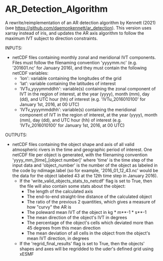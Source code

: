 # AR_Detection_Algorithm
A rewrite/reimplementation of an AR detection algorithm by Kennett (2021) (see https://github.com/daemonkennett/ar_detection). This version uses xarray instead of iris, and updates the AR axis algorithm to follow the maximum IVT subject to direction constraints. 


INPUTS:
- netCDF files containing monthly zonal and meridional IVT components. Files must follow the filenaming convention 'yyyymm.nc' (e.g. '201601.nc' for January 2016), and they must contain the following netCDF variables:
    - 'lon': variable containing the longitudes of the grid
    - 'lat': variable containing the latitudes of interest
    - 'IVTu_yyyymmddhh': variable(s) containing the zonal component of IVT in the region of interest, at the year (yyyy), month (mm), day (dd), and UTC hour (hh) of interest (e.g. 'IVTu_2016010100' for January 1st, 2016, at 00 UTC)
    - 'IVTv_yyyymmddhh': variable(s) containing the meridional component of IVT in the region of interest, at the year (yyyy), month (mm), day (dd), and UTC hour (hh) of interest (e.g. 'IVTv_2016010100' for January 1st, 2016, at 00 UTC)

 OUTPUTS:
 - netCDF files containing the object shape and axis of all valid atmospheric rivers in the time and geographic period of interest. One netCDF file per object is generated, with the filenaming convention 'yyyy_mm_[time]_[object number]' where 'time' is the time step of the input data and 'object_number' is the number of the object as labeled in the code by ndimage.label (so for example, '2016_01_12_43.nc' would be the data for the object labeled 43 at the 12th time step in January 2016).
     - If the 'write_valid_objects_stats_to_netcdf' flag is set to True, then the file will also contain some stats about the object:
         - The length of the calculated axis
         - The end-to-end straight-line distance of the calculated object
         - The ratio of the previous 2 quantities, which gives a measure of how "curvy" the AR is
         - The poleward mean IVT of the object in kg * m**-1 * s**-1
         - The mean direction of the object's IVT in degrees
         - The percentage of the object's cells which deviated more than 45 degrees from this mean direction
         - The mean deviation of all cells in the object from the object's mean IVT direction, in degrees
    - If the 'regrid_final_results' flag is set to True, then the objects' shapes and axes will be regridded to the uder's defined grid using xESMF
